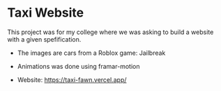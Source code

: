 # Taxi Website # 
This project was for my college where we was asking to build a website with a given spefification.

- The images are cars from a Roblox game: Jailbreak
- Animations was done using framar-motion
  
- Website: https://taxi-fawn.vercel.app/
